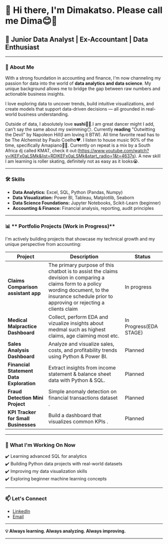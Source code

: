 # 👋 Hi there, I'm Dimakatso. Please call me Dima😊🫶
## 🌟 Junior Data Analyst | Ex-Accountant | Data Enthusiast

---

### 🎯 **About Me**

With a strong foundation in accounting and finance, I'm now channeling my passion for data into the world of **data analytics and data science**. My unique background allows me to bridge the gap between raw numbers and actionable business insights.

I love exploring data to uncover trends, build intuitive visualizations, and create models that support data-driven decisions — all grounded in real-world business understanding.

Outside of data, I absolutely love **sushi**🍣🍥.I am great dancer might I add, can't say the same about my swimming😶. Currently **reading** "Outwitting the Devil" by Napoleon Hill(I am loving it BTW). All time favorite read has to be The Alchemist by Paulo Coelho❤️. I listen to house music 90% of the time, specifically Amapiano🎵💃. Currently on repeat  is a mix by a South Africa dj called KMAT, check it out:(https://www.youtube.com/watch?v=lKEFx0aLSMk&list=RDlKEFx0aLSMk&start_radio=1&t=4637s). A new skill I am learning is roller skating, definitely not as easy as it looks😭.


---

### 🛠️ **Skills**

- **Data Analytics:** Excel, SQL, Python (Pandas, Numpy)
- **Data Visualization:** Power BI, Tableau, Matplotlib, Seaborn
- **Data Science Foundations:** Jupyter Notebooks, Scikit-Learn (beginner)
- **Accounting & Finance:** Financial analysis, reporting, audit principles

---

### 📊 ** Portfolio Projects (Work in Progress)**

I'm actively building projects that showcase my technical growth and my unique perspective from accounting:

| Project                           | Description                                                    | Status |
|----------------------------------------|----------------------------------------------------------------|--------|
|**Claims Comparison assistant app**                      | The primary purpose of this chatbot is to assist the claims devision in comparing a claims form to a policy wording document, to the insurance schedule prior to approving or rejecting a clients claim | In progress|
|**Medical Malpractice Dashboard**      |Collect, perform EDA and vizualize insights about medmal such as highest claims, age claiming most etc. | In Progress(EDA STAGE)|
|**Sales Analysis Dashboard**           | Analyze and visualize sales, costs, and profitability trends using Python & Power BI. | Planned |
| **Financial Statement Data Exploration** | Extract insights from income statement & balance sheet data with Python & SQL. | Planned |
| **Fraud Detection Mini Project**       | Simple anomaly detection on financial transactions dataset . | Planned |
**KPI Tracker for Small Businesses**   | Build a dashboard that visualizes common KPIs . | Planned |

---

### 🚀 **What I'm Working On Now**

✔️ Learning advanced SQL for analytics  
✔️ Building Python data projects with real-world datasets  
✔️ Improving my data visualization skills  
✔️ Exploring beginner machine learning concepts  

---

### 📫 **Let's Connect**

- [LinkedIn](https://www.linkedin.com/in/dimakatsontwampe-275a63200/)  
- [Email](dimakatso.ntwampe99@gmail.com)   

---

**💡 Always learning. Always analyzing. Always improving.**

---

